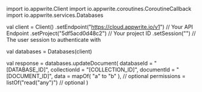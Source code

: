 import io.appwrite.Client
import io.appwrite.coroutines.CoroutineCallback
import io.appwrite.services.Databases

val client = Client()
    .setEndpoint("https://cloud.appwrite.io/v1") // Your API Endpoint
    .setProject("5df5acd0d48c2") // Your project ID
    .setSession("") // The user session to authenticate with

val databases = Databases(client)

val response = databases.updateDocument(
    databaseId = "[DATABASE_ID]",
    collectionId = "[COLLECTION_ID]",
    documentId = "[DOCUMENT_ID]",
    data = mapOf( "a" to "b" ), // optional
    permissions = listOf("read("any")") // optional
)
